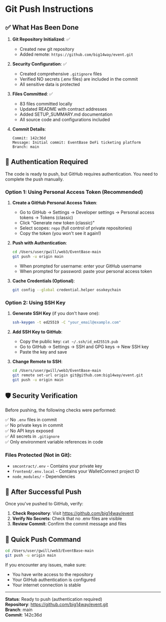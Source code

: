 # Git Push Instructions

## ✅ What Has Been Done

1. **Git Repository Initialized**: ✅
   - Created new git repository
   - Added remote: `https://github.com/big14way/event.git`

2. **Security Configuration**: ✅
   - Created comprehensive `.gitignore` files
   - Verified NO secrets (.env files) are included in the commit
   - All sensitive data is protected

3. **Files Committed**: ✅
   - 83 files committed locally
   - Updated README with contract addresses
   - Added SETUP_SUMMARY.md documentation
   - All source code and configurations included

4. **Commit Details**:
   ```
   Commit: 142c36d
   Message: Initial commit: EventBase DeFi ticketing platform
   Branch: main
   ```

## 🔐 Authentication Required

The code is ready to push, but GitHub requires authentication. You need to complete the push manually.

### Option 1: Using Personal Access Token (Recommended)

1. **Create a GitHub Personal Access Token**:
   - Go to GitHub → Settings → Developer settings → Personal access tokens → Tokens (classic)
   - Click "Generate new token (classic)"
   - Select scopes: `repo` (full control of private repositories)
   - Copy the token (you won't see it again!)

2. **Push with Authentication**:
   ```bash
   cd /Users/user/gwill/web3/EventBase-main
   git push -u origin main
   ```
   - When prompted for username: enter your GitHub username
   - When prompted for password: paste your personal access token

3. **Cache Credentials (Optional)**:
   ```bash
   git config --global credential.helper osxkeychain
   ```

### Option 2: Using SSH Key

1. **Generate SSH Key** (if you don't have one):
   ```bash
   ssh-keygen -t ed25519 -C "your_email@example.com"
   ```

2. **Add SSH Key to GitHub**:
   - Copy the public key: `cat ~/.ssh/id_ed25519.pub`
   - Go to GitHub → Settings → SSH and GPG keys → New SSH key
   - Paste the key and save

3. **Change Remote to SSH**:
   ```bash
   cd /Users/user/gwill/web3/EventBase-main
   git remote set-url origin git@github.com:big14way/event.git
   git push -u origin main
   ```

## 🛡️ Security Verification

Before pushing, the following checks were performed:

✅ No `.env` files in commit  
✅ No private keys in commit  
✅ No API keys exposed  
✅ All secrets in `.gitignore`  
✅ Only environment variable references in code  

### Files Protected (Not in Git):
- `smcontract/.env` - Contains your private key
- `frontend/.env.local` - Contains your WalletConnect project ID
- `node_modules/` - Dependencies

## 📝 After Successful Push

Once you've pushed to GitHub, verify:

1. **Check Repository**: Visit https://github.com/big14way/event
2. **Verify No Secrets**: Check that no .env files are visible
3. **Review Commit**: Confirm the commit message and files

## 🚀 Quick Push Command

```bash
cd /Users/user/gwill/web3/EventBase-main
git push -u origin main
```

If you encounter any issues, make sure:
- You have write access to the repository
- Your GitHub authentication is configured
- Your internet connection is stable

---

**Status**: Ready to push (authentication required)  
**Repository**: https://github.com/big14way/event.git  
**Branch**: main  
**Commit**: 142c36d
